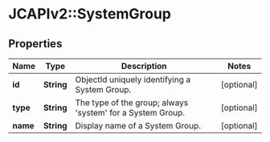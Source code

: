 # JCAPIv2::SystemGroup

## Properties
Name | Type | Description | Notes
------------ | ------------- | ------------- | -------------
**id** | **String** | ObjectId uniquely identifying a System Group. | [optional] 
**type** | **String** | The type of the group; always &#39;system&#39; for a System Group. | [optional] 
**name** | **String** | Display name of a System Group. | [optional] 


